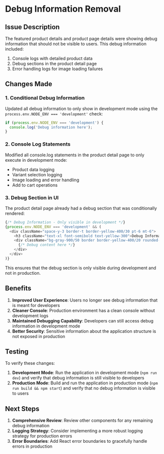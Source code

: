 # Debug Information Removal

## Issue Description

The featured product details and product page details were showing debug information that should not be visible to users. This debug information included:

1. Console logs with detailed product data
2. Debug sections in the product detail page
3. Error handling logs for image loading failures

## Changes Made

### 1. Conditional Debug Information

Updated all debug information to only show in development mode using the `process.env.NODE_ENV === 'development'` check:

```javascript
if (process.env.NODE_ENV === 'development') {
  console.log('Debug information here');
}
```

### 2. Console Log Statements

Modified all console.log statements in the product detail page to only execute in development mode:

- Product data logging
- Variant selection logging
- Image loading and error handling
- Add to cart operations

### 3. Debug Section in UI

The product detail page already had a debug section that was conditionally rendered:

```javascript
{/* Debug Information - Only visible in development */}
{process.env.NODE_ENV === 'development' && (
  <div className="space-y-3 border-t border-yellow-400/30 pt-6 mt-6">
    <h3 className="text-xl font-semibold text-yellow-300">Debug Information</h3>
    <div className="bg-gray-900/50 border border-yellow-400/20 rounded-lg p-4 text-xs font-mono">
      {/* Debug content here */}
    </div>
  </div>
)}
```

This ensures that the debug section is only visible during development and not in production.

## Benefits

1. **Improved User Experience**: Users no longer see debug information that is meant for developers
2. **Cleaner Console**: Production environment has a clean console without development logs
3. **Maintained Debugging Capability**: Developers can still access debug information in development mode
4. **Better Security**: Sensitive information about the application structure is not exposed in production

## Testing

To verify these changes:

1. **Development Mode**: Run the application in development mode (`npm run dev`) and verify that debug information is still visible to developers
2. **Production Mode**: Build and run the application in production mode (`npm run build && npm start`) and verify that no debug information is visible to users

## Next Steps

1. **Comprehensive Review**: Review other components for any remaining debug information
2. **Logging Strategy**: Consider implementing a more robust logging strategy for production errors
3. **Error Boundaries**: Add React error boundaries to gracefully handle errors in production